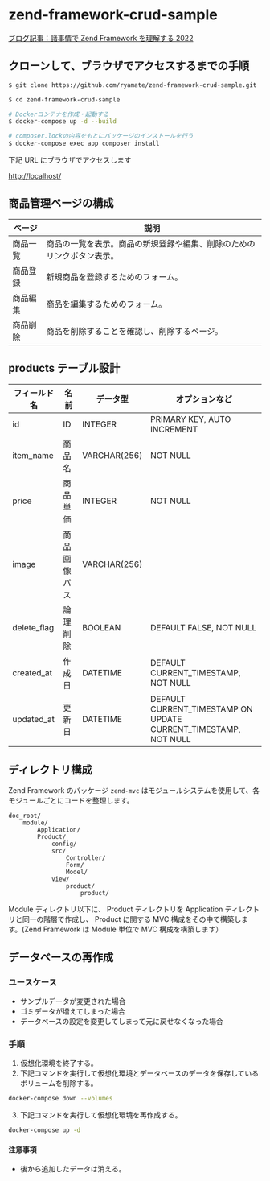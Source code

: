 # zend-framework-crud-sample

[ブログ記事：諸事情で Zend Framework を理解する 2022](https://ryamate.hatenablog.com/entry/2022/03/12/諸事情で_Zend_Framework_を理解する_2022_-_①Docker_での開発環境構築)

## クローンして、ブラウザでアクセスするまでの手順

```bash
$ git clone https://github.com/ryamate/zend-framework-crud-sample.git

$ cd zend-framework-crud-sample

# Dockerコンテナを作成・起動する
$ docker-compose up -d --build

# composer.lockの内容をもとにパッケージのインストールを行う
$ docker-compose exec app composer install
```

下記 URL にブラウザでアクセスします

[http://localhost/](http://localhost/)

## 商品管理ページの構成

| ページ   | 説明                                                                   |
| -------- | ---------------------------------------------------------------------- |
| 商品一覧 | 商品の一覧を表示。商品の新規登録や編集、削除のためのリンクボタン表示。 |
| 商品登録 | 新規商品を登録するためのフォーム。                                     |
| 商品編集 | 商品を編集するためのフォーム。                                         |
| 商品削除 | 商品を削除することを確認し、削除するページ。                           |

## products テーブル設計

| フィールド名 | 名前         | データ型     | オプションなど                                                  |
| ------------ | ------------ | ------------ | --------------------------------------------------------------- |
| id           | ID           | INTEGER      | PRIMARY KEY, AUTO INCREMENT                                     |
| item_name    | 商品名       | VARCHAR(256) | NOT NULL                                                        |
| price        | 商品単価     | INTEGER      | NOT NULL                                                        |
| image        | 商品画像パス | VARCHAR(256) |                                                                 |
| delete_flag  | 論理削除     | BOOLEAN      | DEFAULT FALSE, NOT NULL                                         |
| created_at   | 作成日       | DATETIME     | DEFAULT CURRENT_TIMESTAMP, NOT NULL                             |
| updated_at   | 更新日       | DATETIME     | DEFAULT CURRENT_TIMESTAMP ON UPDATE CURRENT_TIMESTAMP, NOT NULL |

## ディレクトリ構成

Zend Framework のパッケージ `zend-mvc` はモジュールシステムを使用して、各モジュールごとにコードを整理します。

```
doc_root/
    module/
        Application/
        Product/
            config/
            src/
                Controller/
                Form/
                Model/
            view/
                product/
                    product/
```

Module ディレクトリ以下に、 Product ディレクトリを Application ディレクトリと同一の階層で作成し、 Product に関する MVC 構成をその中で構築します。(Zend Framework は Module 単位で MVC 構成を構築します）

## データベースの再作成

### ユースケース

- サンプルデータが変更された場合
- ゴミデータが増えてしまった場合
- データベースの設定を変更してしまって元に戻せなくなった場合

### 手順

1. 仮想化環境を終了する。
2. 下記コマンドを実行して仮想化環境とデータベースのデータを保存しているボリュームを削除する。

```bash
docker-compose down --volumes
```

3. 下記コマンドを実行して仮想化環境を再作成する。

```bash
docker-compose up -d
```

#### 注意事項

- 後から追加したデータは消える。
